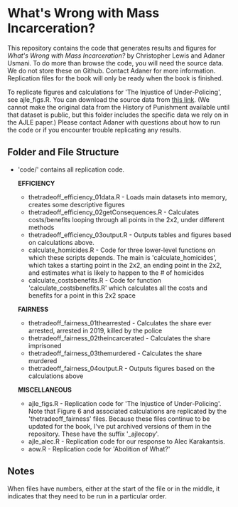 # What's Wrong with Mass Incarceration?

This repository contains the code that generates results and figures for *What's Wrong with Mass Incarceration?* by Christopher Lewis and Adaner Usmani. To do more than browse the code, you will need the source data. We do not store these on Github. Contact Adaner for more information. Replication files for the book will only be ready when the book is finished. 

To replicate figures and calculations for 'The Injustice of Under-Policing', see ajle_figs.R. You can download the source data from [this link](https://www.dropbox.com/sh/hizk8j97vqk1swd/AACaVDMvJ_x9QLTrWvfsXzoLa?dl=0). (We cannot make the original data from the History of Punishment available until that dataset is public, but this folder includes the specific data we rely on in the AJLE paper.) Please contact Adaner with questions about how to run the code or if you encounter trouble replicating any results.  

## Folder and File Structure

+ 'code/' contains all replication code.

    **EFFICIENCY**
    + thetradeoff_efficiency_01data.R - Loads main datasets into memory, creates some descriptive figures
    + thetradeoff_efficiency_02getConsequences.R - Calculates costs/benefits looping through all points in the 2x2, under different methods
    + thetradeoff_efficiency_03output.R - Outputs tables and figures based on calculations above.
    + calculate_homicides.R - Code for three lower-level functions on which these scripts depends. The main is 'calculate_homicides', which takes a starting point in the 2x2, an ending point in the 2x2, and estimates what is likely to happen to the # of homicides
    + calculate_costsbenefits.R - Code for function 'calculate_costsbenefits.R' which calculates all the costs and benefits for a point in this 2x2 space
    
    **FAIRNESS**
    + thetradeoff_fairness_01thearrested - Calculates the share ever arrested, arrested in 2019, killed by the police
    + thetradeoff_fairness_02theincarcerated - Calculates the share imprisoned
    + thetradeoff_fairness_03themurdered - Calculates the share murdered
    + thetradeoff_fairness_04output.R - Outputs figures based on the calculations above
    
    **MISCELLANEOUS**
    + ajle_figs.R - Replication code for 'The Injustice of Under-Policing'. Note that Figure 6 and associated calculations are replicated by the 'thetradeoff_fairness' files. Because these files continue to be updated for the book, I've put archived versions of them in the repository. These have the suffix '_ajlecopy'. 
	+ ajle_alec.R - Replication code for our response to Alec Karakantsis. 
    + aow.R - Replication code for 'Abolition of What?'
    
## Notes

When files have numbers, either at the start of the file or in the middle, it indicates that they need to be run in a particular order. 



